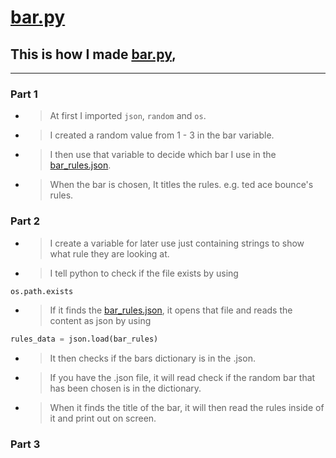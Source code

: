 # [bar.py](./bar.py)
## This is how I made [bar.py](./bar.py),

___

### Part 1
- > At first I imported `json`, `random` and `os`.

- > I created a random value from 1 - 3 in the bar variable.

- > I then use that variable to decide which bar I use in the [bar_rules.json](./bar_rules.json).

- > When the bar is chosen, It titles the rules. e.g. ted ace bounce's rules.

### Part 2
- > I create a variable for later use just containing strings to show what rule they are looking at.

- > I tell python to check if the file exists by using 
```python
os.path.exists
```
- >If it finds the [bar_rules.json](./bar_rules.json), it opens that file and reads the content as json by using
```python
rules_data = json.load(bar_rules)
```
- > It then checks if the bars dictionary is in the .json.

- > If you have the .json file, it will read check if the random bar that has been chosen is in the dictionary.

- > When it finds the title of the bar, it will then read the rules inside of it and print out on screen.

### Part 3
